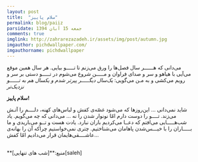 ```yaml
---
layout: post
title:  "سلام پاییز"
permalink: blog/paiiz
parsidate: جمعه 15 آبان 1394
comments: true
imglink: http://zahrarezazadeh.ir/assets/img/post/autumn.jpg
imgauthor: pichdwallpaper.com/
imgauthorname: pichdwallpaper
---
```


می‌دانی که هــــــر سال فصل‌ها را ورق می‌زنم تا تـــــو بیایی.
هر سال همین موقع می‌آیی
با هیاهو و سر و صدای فراوان و مـــــن شروع می‌شوم در تـــــو
دستی بر سر و رویم می‌کشی
و به مـن می‌گویی:
*یک‌سال دیگـــــر پیرتر شدم و یکسال هم به تــــــو نزدیک‌تر*

<span>**سلام‌ پاییز!**</span> <br/>
<p>
شاید نمی‌دانی … این‌روزها که می‌شود غصّه‌ی کفش‌ و لباس‌های کهنه، دلــــم را آتـش می‌زند.
تــــو را دوست دارم امّا نونوار شدن را نه … می‌دانی که چه می‌گویم.
یاد شب‌هـــــایی می‌افتم که دعــا می‌کردیم باران نبارد.
یادت هست
و تــو می‌باریدی و ما بـــــاران را با خیـــس‌شدن پاهامان می‌شناختیم.
چتری نمی‌خواستیم چراکه آن را بهانه‌ی عاشــــقی‌هایمان قرار می‌دادیم امّا کفش…
</p>
<br/>
<span>**منبع:**</span>[شب های تنهایی][saleh]<br/>



[saleh]: http://shabhayetanhayi.ir